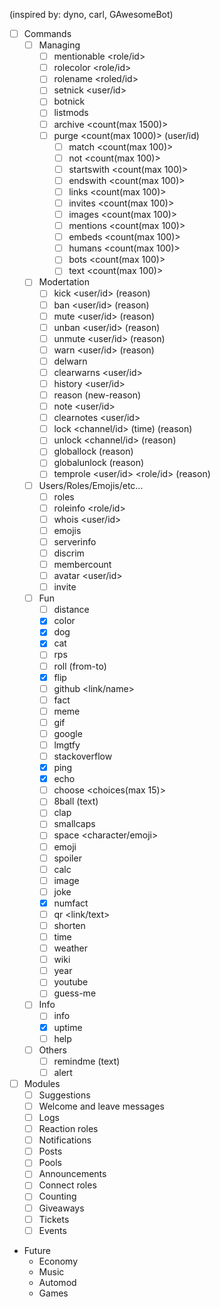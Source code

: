 (inspired by: dyno, carl, GAwesomeBot)
 - [ ] Commands
    - [ ] Managing
        - [ ] mentionable <role/id>
        - [ ] rolecolor <role/id> <hex>
        - [ ] rolename <roled/id> <new-name>
        - [ ] setnick <user/id> <new-nick>
        - [ ] botnick <new-nick>
        - [ ] listmods
        - [ ] archive <count(max 1500)>
        - [ ] purge <count(max 1000)> (user/id)
            - [ ] match <count(max 100)> <text>
            - [ ] not <count(max 100)> <text>
            - [ ] startswith <count(max 100)> <text>
            - [ ] endswith <count(max 100)> <text>
            - [ ] links <count(max 100)>
            - [ ] invites <count(max 100)>
            - [ ] images <count(max 100)>
            - [ ] mentions <count(max 100)>
            - [ ] embeds <count(max 100)>
            - [ ] humans <count(max 100)>
            - [ ] bots <count(max 100)>
            - [ ] text <count(max 100)>
    - [ ] Modertation
        - [ ] kick <user/id> (reason)
        - [ ] ban <user/id> (reason)
        - [ ] mute <user/id> <time> (reason)
        - [ ] unban <user/id> (reason)
        - [ ] unmute <user/id> (reason)
        - [ ] warn <user/id> (reason)
        - [ ] delwarn <warningID>
        - [ ] clearwarns <user/id>
        - [ ] history <user/id>
        - [ ] reason <caseID> (new-reason)
        - [ ] note <user/id> <text>
        - [ ] clearnotes <user/id>
        - [ ] lock <channel/id> (time) (reason)
        - [ ] unlock <channel/id> (reason)
        - [ ] globallock (reason)
        - [ ] globalunlock (reason)
        - [ ] temprole <user/id> <time> <role/id> (reason)
    - [ ] Users/Roles/Emojis/etc...
        - [ ] roles
        - [ ] roleinfo <role/id>
        - [ ] whois <user/id>
        - [ ] emojis
        - [ ] serverinfo
        - [ ] discrim <discrim>
        - [ ] membercount
        - [ ] avatar <user/id>
        - [ ] invite
    - [ ] Fun
        - [ ] distance <cord1> <cord2>
        - [x] color <hex>
        - [x] dog
        - [x] cat
        - [ ] rps <choice>
        - [ ] roll (from-to)
        - [x] flip
        - [ ] github <link/name>
        - [ ] fact
        - [ ] meme
        - [ ] gif
        - [ ] google <text>
        - [ ] lmgtfy <text>
        - [ ] stackoverflow <text>
        - [x] ping
        - [x] echo
        - [ ] choose <choices(max 15)>
        - [ ] 8ball (text)
        - [ ] clap <text>
        - [ ] smallcaps <text>
        - [ ] space <character/emoji> <text>
        - [ ] emoji <text>
        - [ ] spoiler <text>
        - [ ] calc <math-expression>
        - [ ] image <text>
        - [ ] joke
        - [x] numfact <number>
        - [ ] qr <link/text>
        - [ ] shorten <link>
        - [ ] time <place>
        - [ ] weather <place>
        - [ ] wiki <text>
        - [ ] year
        - [ ] youtube <text>
        - [ ] guess-me <name>
    - [ ] Info
        - [ ] info
        - [x] uptime
        - [ ] help
    - [ ] Others
        - [ ] remindme <time> (text)
        - [ ] alert

 - [ ] Modules
    - [ ] Suggestions
    - [ ] Welcome and leave messages
    - [ ] Logs
    - [ ] Reaction roles
    - [ ] Notifications
    - [ ] Posts
    - [ ] Pools
    - [ ] Announcements
    - [ ] Connect roles
    - [ ] Counting
    - [ ] Giveaways
    - [ ] Tickets
    - [ ] Events

- Future
    - Economy
    - Music
    - Automod
    - Games